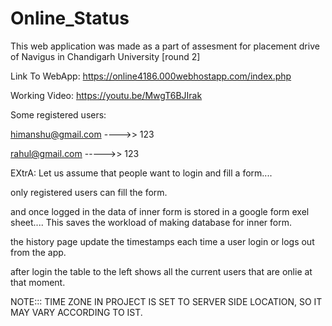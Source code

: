 # Online_Status
This web application was made as a part of assesment for placement drive of Navigus in Chandigarh University [round 2]

Link To WebApp: https://online4186.000webhostapp.com/index.php

Working Video: https://youtu.be/MwgT6BJIrak

Some registered users:

himanshu@gmail.com  ---->> 123


rahul@gmail.com ----->> 123

EXtrA: 
Let us assume that people want to login and fill a form.... 

only registered users can fill the form.

and once logged in the data of inner form is stored in a google form exel sheet.... This saves the workload of making database for inner form.

the history page update the timestamps each time a user login or logs out from the app.

after login the table to the left shows all the current users that are onlie at that moment.

NOTE::: TIME ZONE IN PROJECT IS SET TO SERVER SIDE LOCATION, SO IT MAY VARY ACCORDING TO IST.

